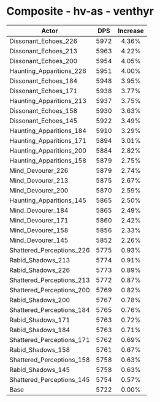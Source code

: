 # Composite - hv-as - venthyr
| Actor | DPS | Increase |
|---|:---:|:---:|
|Dissonant_Echoes_226|5972|4.36%|
|Dissonant_Echoes_213|5963|4.22%|
|Dissonant_Echoes_200|5954|4.05%|
|Haunting_Apparitions_226|5951|4.00%|
|Dissonant_Echoes_184|5948|3.95%|
|Dissonant_Echoes_171|5938|3.77%|
|Haunting_Apparitions_213|5937|3.75%|
|Dissonant_Echoes_158|5930|3.63%|
|Dissonant_Echoes_145|5922|3.49%|
|Haunting_Apparitions_184|5910|3.29%|
|Haunting_Apparitions_171|5894|3.01%|
|Haunting_Apparitions_200|5884|2.82%|
|Haunting_Apparitions_158|5879|2.75%|
|Mind_Devourer_226|5879|2.74%|
|Mind_Devourer_213|5875|2.67%|
|Mind_Devourer_200|5870|2.59%|
|Haunting_Apparitions_145|5865|2.50%|
|Mind_Devourer_184|5865|2.49%|
|Mind_Devourer_171|5860|2.42%|
|Mind_Devourer_158|5856|2.33%|
|Mind_Devourer_145|5852|2.26%|
|Shattered_Perceptions_226|5775|0.93%|
|Rabid_Shadows_213|5774|0.91%|
|Rabid_Shadows_226|5773|0.89%|
|Shattered_Perceptions_213|5772|0.87%|
|Shattered_Perceptions_200|5769|0.82%|
|Rabid_Shadows_200|5767|0.78%|
|Shattered_Perceptions_184|5765|0.76%|
|Rabid_Shadows_171|5763|0.72%|
|Rabid_Shadows_184|5763|0.71%|
|Shattered_Perceptions_171|5762|0.69%|
|Rabid_Shadows_158|5761|0.67%|
|Shattered_Perceptions_158|5758|0.63%|
|Rabid_Shadows_145|5758|0.63%|
|Shattered_Perceptions_145|5754|0.57%|
|Base|5722|0.00%|
